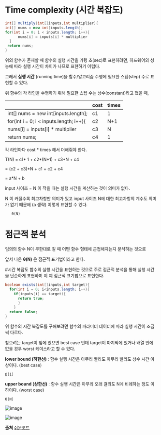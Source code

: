 # **Time complexity** (시간 복잡도)

```java
int[] multiply(int[]inputs,int multiplier){
int[] nums = new int[inputs.length];
for(int i = 0; i < inputs.length; i++){
      nums[i] = inputs[i] * multiplier 
  }
 return nums;
}
```
위의 함수가 존재할 때 함수의 실행 시간을 가령 초(sec)로 표현하려면, 하드웨어의 성능에 따라 실행 시간이 차이가 나므로 표현하기 어렵다.

그래서 **실행 시간** (running time)을 함수/알고리즘 수행에 필요한 스텝(step) 수로 표현할 수 있다.

위 함수의 각 라인을 수행하기 위해 필요한 스텝 수는 상수(constant)라고 했을 때,

|                |cost               |times                        |
|----------------|-------------------------------|-----------------------------|
|int[] nums = new int[inputs.length];|c1         |1    |
| for(int i = 0; i < inputs.length; i++){    |c2          |N+1         |
|nums[i] = inputs[i] * multiplier      |c3|N|
|return nums;      |c4|1|

각 라인마다 cost * times 해서 더해줘야 한다.

T(N) = c1* 1 + c2*(N+1) + c3*N + c4

= (c2 + c3)*N + c1 + c2 + c4

= a*N + b 

input 사이즈 = N 이 작을 때는 실행 시간을 계산하는 것이 의미가 없다.

     
N 이 커질수록 최고차항만 의미가 있고 input 사이즈 N에 대한 최고차항의 계수도 의미가 없기 때문에 (a 생략) 이렇게 표현할 수 있다.
     
       θ(N) 
   

# 점근적 분석
     
임의의 함수 N이 무한대로 갈 때 어떤 함수 형태에 근접해지는지 분석하는 것으로 

앞서 나온  **θ(N)** 은 점근적 표기법이라고 한다.


#시간 복잡도
함수의 실행 시간을 표현하는 것으로 주로 점근적 분석을 통해 실행 시간을 단순하게 표현하며 이 떄 점근적 표기법으로 표현한다.

     
```java
boolean exists(int[]inputs,int target){
  for(int i = 0; i<inputs.length; i++){
    if(inputs[i] == target){
      return true;
      }
    }
  return false;
}

```
위 함수의 시간 복잡도를 구해보려면 함수의 파라미터 데이터에 따라 실행 시간이 조금씩 다르다.

찾으려는 target이 앞에 있으면 best case 인데 target이 마지막에 있거나 배열 안에 없을 경우 worst 케이스라고 할 수 있다.

**lower bound (하한선)** : 함수 실행 시간은 아무리 빨라도 아무리 빨라도 상수 시간 이상이다. (best case)

    Ω(1)

**upper bound (상한선)** : 함수 실행 시간은 아무리 오래 걸려도 N에 비례하는 정도 이하이다.  (worst case)
    
    O(N)
    
    


![image](https://user-images.githubusercontent.com/76646494/184673968-3ca91fb6-7e67-4907-9c44-dad5f328be04.png)


![image](https://user-images.githubusercontent.com/76646494/184674186-d454fbf4-120b-4923-871b-67962b962303.png)





**출처** [쉬운코드](https://www.youtube.com/watch?v=tTFoClBZutw)
